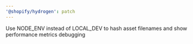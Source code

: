 ```yaml
---
'@shopify/hydrogen': patch
---
```


Use NODE_ENV instead of LOCAL_DEV to hash asset filenames and show performance metrics debugging
